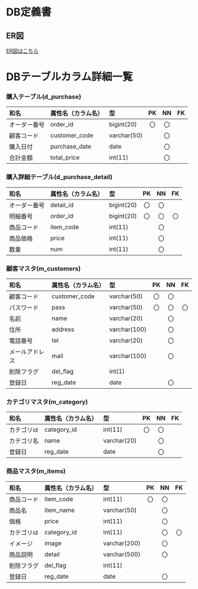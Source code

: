 # DB定義書
## ER図
[ER図はこちら](https://github.com/Aso2001003/2021sys-design/blob/main/design/orignalER.md)

# DBテーブルカラム詳細一覧

### 購入テーブル(d_purchase) 

| 和名 | 属性名（カラム名） | 型 | PK | NN | FK |
|:-----|:--------|:----|:---:|:---:|:---:|
|オーダー番号|order_id|bigint(20)|〇|〇||
|顧客コード|customer_code|varchar(50)||〇||
|購入日付|purchase_date|date||〇||
|合計金額|total_price|int(11)||〇||

### 購入詳細テーブル(d_purchase_detail)

| 和名 | 属性名（カラム名） | 型 | PK | NN | FK |
|:-----|:--------|:----|:---:|:---:|:---:|
|オーダー番号|detail_id|bigint(20)|〇|〇||
|明細番号|order_id|bigint(20)|〇|〇|〇|
|商品コード|item_code|int(11)||〇||
|商品価格|price|int(11)||〇||
|数量|num|int(11)||〇||

### 顧客マスタ(m_customers)

| 和名 | 属性名（カラム名） | 型 | PK | NN | FK |
|:-----|:--------|:----|:---:|:---:|:---:|
|顧客コード|customer_code|varchar(50)|〇|〇||
|パスワード|pass|varchar(50)|〇|〇|〇|
|名前|name|varchar(20)||〇||
|住所|address|varchar(100)||〇||
|電話番号|tel|varchar(20)||〇||
|メールアドレス|mail|varchar(100)||〇||
|削除フラグ|del_flag|int(1)||||
|登録日|reg_date|date||〇||

### カテゴリマスタ(m_category)

| 和名 | 属性名（カラム名） | 型 | PK | NN | FK |
|:-----|:--------|:----|:---:|:---:|:---:|
|カテゴリid|category_id|int(11)|〇|〇||
|カテゴリ名|name|varchar(20)||〇||
|登録日|reg_date|date||〇||

### 商品マスタ(m_items)

| 和名 | 属性名（カラム名） | 型 | PK | NN | FK |
|:-----|:--------|:----|:---:|:---:|:---:|
|商品コード|item_code|int(11)|〇|〇||
|商品名|item_name|varchar(50)||〇||
|価格|price|int(11)||〇||
|カテゴリid|category_id|int(11)||〇|〇|
|イメージ|image|varchar(200)||〇||
|商品説明|detail|varchar(500)||〇||
|削除フラグ|del_flag|int(11)||||
|登録日|reg_date|date||〇||
